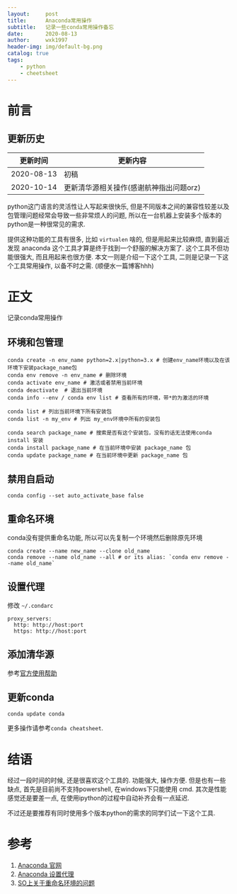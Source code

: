 ```yaml
---
layout:     post
title:      Anaconda常用操作
subtitle:   记录一些conda常用操作备忘
date:       2020-08-13
author:     wxk1997
header-img: img/default-bg.png
catalog: true
tags:
    - python
    - cheetsheet
---
```


# 前言

## 更新历史

| 更新时间  | 更新内容  |
|  ----     | ----      |
| 2020-08-13 | 初稿     |
| 2020-10-14 | 更新清华源相关操作(感谢航神指出问题orz) |


python这门语言的灵活性让人写起来很快乐, 但是不同版本之间的兼容性较差以及包管理问题经常会导致一些非常烦人的问题, 所以在一台机器上安装多个版本的python是一种很常见的需求. 

提供这种功能的工具有很多, 比如 `virtualen` 啥的, 但是用起来比较麻烦, 直到最近发现 anaconda 这个工具才算是终于找到一个舒服的解决方案了. 这个工具不但功能很强大, 而且用起来也很方便. 本文一则是介绍一下这个工具, 二则是记录一下这个工具常用操作, 以备不时之需. (顺便水一篇博客hhh)

# 正文

记录conda常用操作

## 环境和包管理

```
conda create ‐n env_name python=2.x|python=3.x # 创建env_name环境以及在该环境下安装package_name包
conda env remove ‐n env_name # 删除环境
conda activate env_name # 激活或者禁用当前环境
conda deactivate  # 退出当前环境
conda info ‐‐env / conda env list # 查看所有的环境，带*的为激活的环境

conda list # 列出当前环境下所有安装包
conda list ‐n my_env # 列出 my_env环境中所有的安装包

conda search package_name # 搜索是否有这个安装包，没有的话无法使用conda install 安装
conda install package_name # 在当前环境中安装 package_name 包
conda update package_name # 在当前环境中更新 package_name 包
```

## 禁用自启动

```
conda config --set auto_activate_base false
```

## 重命名环境

conda没有提供重命名功能, 所以可以先复制一个环境然后删除原先环境

```
conda create --name new_name --clone old_name
conda remove --name old_name --all # or its alias: `conda env remove --name old_name`
```

## 设置代理

修改 `~/.condarc`
```
proxy_servers:
  http: http://host:port
  https: http://host:port
```

## 添加清华源

参考[官方使用帮助](https://mirrors.tuna.tsinghua.edu.cn/help/anaconda/)

## 更新conda

```
conda update conda
```

更多操作请参考`conda cheatsheet`.

# 结语

经过一段时间的时候, 还是很喜欢这个工具的. 功能强大, 操作方便. 但是也有一些缺点, 首先是目前尚不支持powershell, 在windows下只能使用 cmd. 其次是性能感觉还是要差一点, 在使用ipython的过程中自动补齐会有一点延迟.

不过还是要推荐有同时使用多个版本python的需求的同学们试一下这个工具.

# 参考

1. [Anaconda 官网](https://www.anaconda.com/products/individual#linux)
2. [Anaconda 设置代理](https://docs.anaconda.com/anaconda/user-guide/tasks/proxy/)
3. [SO上关于重命名环境的问题](https://stackoverflow.com/questions/42231764/how-can-i-rename-a-conda-environment)